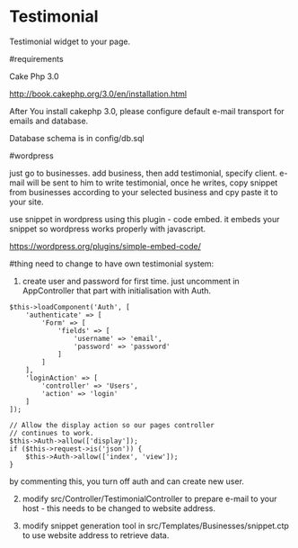 # Testimonial

Testimonial widget to your page.

#requirements

Cake Php 3.0

http://book.cakephp.org/3.0/en/installation.html

After You install cakephp 3.0, please configure default e-mail transport for emails and database.

Database schema is in config/db.sql

#wordpress

just go to businesses. add business, then add testimonial, specify client. e-mail will be sent to him to write testimonial, once he writes, copy snippet from businesses according to your selected business and cpy paste it to your site.

use snippet in wordpress using this plugin - code embed. it embeds your snippet so wordpress works properly with javascript.

https://wordpress.org/plugins/simple-embed-code/

#thing need to change to have own testimonial system:

1) create user and password for first time.
just uncomment in AppController that part with initialisation with Auth.

```
$this->loadComponent('Auth', [
    'authenticate' => [
        'Form' => [
            'fields' => [
                'username' => 'email',
                'password' => 'password'
            ]
        ]
    ],
    'loginAction' => [
        'controller' => 'Users',
        'action' => 'login'
    ]
]);

// Allow the display action so our pages controller
// continues to work.
$this->Auth->allow(['display']);
if ($this->request->is('json')) {
    $this->Auth->allow(['index', 'view']);
}
```
by commenting this, you turn off auth and can create new user.

2) modify src/Controller/TestimonialController to prepare e-mail to your host - this needs to be changed to website address.

3) modify snippet generation tool in src/Templates/Businesses/snippet.ctp to use website address to retrieve data.
